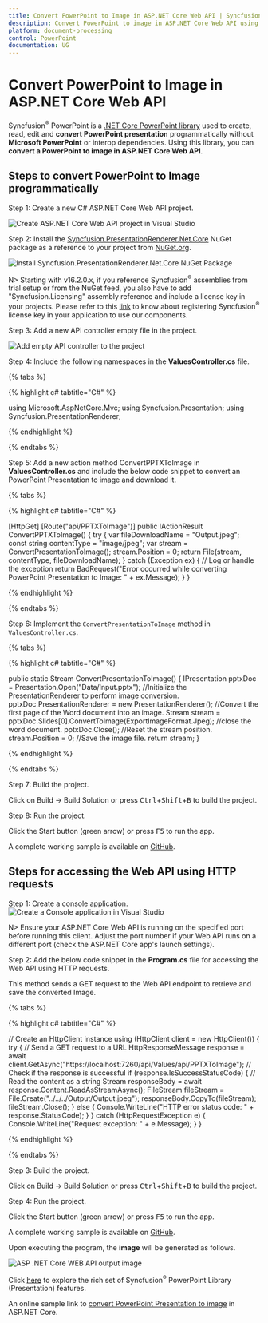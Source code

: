 ```yaml
---
title: Convert PowerPoint to Image in ASP.NET Core Web API | Syncfusion
description: Convert PowerPoint to image in ASP.NET Core Web API using .NET Core PowerPoint library (Presentation) without Microsoft PowerPoint or interop dependencies.
platform: document-processing
control: PowerPoint
documentation: UG
---
```


# Convert PowerPoint to Image in ASP.NET Core Web API

Syncfusion<sup>&reg;</sup> PowerPoint is a [.NET Core PowerPoint library](https://www.syncfusion.com/document-processing/powerpoint-framework/net-core) used to create, read, edit and **convert PowerPoint presentation** programmatically without **Microsoft PowerPoint** or interop dependencies. Using this library, you can **convert a PowerPoint to image in ASP.NET Core Web API**.

## Steps to convert PowerPoint to Image programmatically

Step 1: Create a new C# ASP.NET Core Web API project.

![Create ASP.NET Core Web API project in Visual Studio](ASP-NET-Core-WEB-API-images/ASP-NET-Core-Web-API-template.png)

Step 2: Install the [Syncfusion.PresentationRenderer.Net.Core](https://www.nuget.org/packages/Syncfusion.PresentationRenderer.Net.Core) NuGet package as a reference to your project from [NuGet.org](https://www.nuget.org).

![Install Syncfusion.PresentationRenderer.Net.Core NuGet Package](ASP-NET-Core-WEB-API-images/Nuget-Package-NET-Core.png)

N> Starting with v16.2.0.x, if you reference Syncfusion<sup>&reg;</sup> assemblies from trial setup or from the NuGet feed, you also have to add "Syncfusion.Licensing" assembly reference and include a license key in your projects. Please refer to this [link](https://help.syncfusion.com/common/essential-studio/licensing/overview) to know about registering Syncfusion<sup>&reg;</sup> license key in your application to use our components.

Step 3: Add a new API controller empty file in the project.

![Add empty API controller to the project](ASP-NET-Core-WEB-API-images/Empty-API-Controller.png)

Step 4: Include the following namespaces in the **ValuesController.cs** file.

{% tabs %}

{% highlight c# tabtitle="C#" %}

using Microsoft.AspNetCore.Mvc;
using Syncfusion.Presentation;
using Syncfusion.PresentationRenderer;

{% endhighlight %}

{% endtabs %}

Step 5: Add a new action method ConvertPPTXToImage in **ValuesController.cs** and include the below code snippet to convert an PowerPoint Presentation to image and download it.

{% tabs %}

{% highlight c# tabtitle="C#" %}

[HttpGet]
[Route("api/PPTXToImage")]
public IActionResult ConvertPPTXToImage()
{
    try
    {
        var fileDownloadName = "Output.jpeg";
        const string contentType = "image/jpeg";
        var stream = ConvertPresentationToImage();
        stream.Position = 0;
        return File(stream, contentType, fileDownloadName);
    }
    catch (Exception ex)
    {
        // Log or handle the exception
        return BadRequest("Error occurred while converting PowerPoint Presentation to Image: " + ex.Message);
    }
}
 
{% endhighlight %}

{% endtabs %}

Step 6: Implement the `ConvertPresentationToImage` method in `ValuesController.cs`.
 
{% tabs %}

{% highlight c# tabtitle="C#" %}

public static Stream ConvertPresentationToImage()
{
    IPresentation pptxDoc = Presentation.Open("Data/Input.pptx");
    //Initialize the PresentationRenderer to perform image conversion.
    pptxDoc.PresentationRenderer = new PresentationRenderer();
    //Convert the first page of the Word document into an image.
    Stream stream = pptxDoc.Slides[0].ConvertToImage(ExportImageFormat.Jpeg);
    //close the word document.
    pptxDoc.Close();
    //Reset the stream position.
    stream.Position = 0;
    //Save the image file.
    return stream;
}

{% endhighlight %}

{% endtabs %}

Step 7: Build the project.

Click on Build → Build Solution or press <kbd>Ctrl</kbd>+<kbd>Shift</kbd>+<kbd>B</kbd> to build the project.

Step 8: Run the project.

Click the Start button (green arrow) or press <kbd>F5</kbd> to run the app.

A complete working sample is available on [GitHub](https://github.com/SyncfusionExamples/PowerPoint-Examples/tree/master/PPTX-to-Image-conversion/Convert-PowerPoint-presentation-to-Image/ASP.NET-Core-Web-API/Convert-PowerPoint-Presentation-to-Image).

## Steps for accessing the Web API using HTTP requests

Step 1: Create a console application.
![Create a Console application in Visual Studio](ASP-NET-Core-WEB-API-images/Console-Template-Net-Core.png)

N> Ensure your ASP.NET Core Web API is running on the specified port before running this client. Adjust the port number if your Web API runs on a different port (check the ASP.NET Core app's launch settings).

Step 2: Add the below code snippet in the **Program.cs** file for accessing the Web API using HTTP requests. 

This method sends a GET request to the Web API endpoint to retrieve and save the converted Image.

{% tabs %}

{% highlight c# tabtitle="C#" %}

// Create an HttpClient instance
using (HttpClient client = new HttpClient())
{
    try
    {
        // Send a GET request to a URL
        HttpResponseMessage response = await client.GetAsync("https://localhost:7260/api/Values/api/PPTXToImage");
        // Check if the response is successful
        if (response.IsSuccessStatusCode)
        {
		    // Read the content as a string
            Stream responseBody = await response.Content.ReadAsStreamAsync();
            FileStream fileStream = File.Create("../../../Output/Output.jpeg");
            responseBody.CopyTo(fileStream);
            fileStream.Close();
        }
        else
        {
            Console.WriteLine("HTTP error status code: " + response.StatusCode);
        }
    }
    catch (HttpRequestException e)
    {
        Console.WriteLine("Request exception: " + e.Message);
    }
}

{% endhighlight %}

{% endtabs %}

Step 3: Build the project.

Click on Build → Build Solution or press <kbd>Ctrl</kbd>+<kbd>Shift</kbd>+<kbd>B</kbd> to build the project.

Step 4: Run the project.

Click the Start button (green arrow) or press <kbd>F5</kbd> to run the app.

A complete working sample is available on [GitHub](https://github.com/SyncfusionExamples/PowerPoint-Examples/tree/master/PPTX-to-Image-conversion/Convert-PowerPoint-presentation-to-Image/ASP.NET-Core-Web-API/Client-Application).

Upon executing the program, the **image** will be generated as follows.

![ASP .NET Core WEB API output image](ASP-NET-Core-WEB-API-images/ASP-NET-Core-Web-API-Output.png)

Click [here](https://www.syncfusion.com/document-processing/powerpoint-framework/net-core) to explore the rich set of Syncfusion<sup>&reg;</sup> PowerPoint Library (Presentation) features. 

An online sample link to [convert PowerPoint Presentation to image](https://document.syncfusion.com/demos/powerpoint/pptxtoimage#/tailwind) in ASP.NET Core. 
